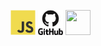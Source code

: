 <img src="https://raw.githubusercontent.com/devicons/devicon/master/icons/javascript/javascript-original.svg" width="40" height="40" style="max-width:100%"></img>
<img src="https://raw.githubusercontent.com/devicons/devicon/master/icons/github/github-original-wordmark.svg" width="40" height="40" style="max-width:100%"></img>
<img src="https://cdn4.iconfinder.com/data/icons/logos-and-brands/512/267_Python_logo-512.png" width="40" height="40" style="max-width:100%"></img>
